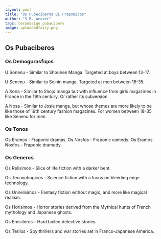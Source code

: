 ```yaml
---
layout: post
title: "Os Pubeciberos Di Fraponicos"
author: "S.R. Weaver"
tags: besonasige pubacibere
image: uploadedfairy.png
---
```

## Os Pubaciberos 

### Os Demogurasfiqos
U Sonenu - Similar to Shounen Manga. Targeted at boys between 13-17. 

U Senenu - Similar to Seinin manga. Targeted at men between 18-35. 

A Xona - Similar to Shojo manga but with influence from girls magazines in France in the 19th century. Or rather its subversion. 

A Nosa - Similar to Josie manga, but whose themes are more likely to be like those of 19th century fashion magazines. For women between 18-35 like Senenu for men. 

### Os Tonos
Os Eramos - Fraponic dramas.
Os Nosfos - Fraponic comedy.
Os Eramos Nosfos - Fraponic dramedy. 

### Os Generos
Os Relisimos - Slice of life fiction with a darker bent. 

Os Teconohogicos - Science fiction with a focus on bleeding edge technology. 

Os Unirelisimos - Fantasy fiction without magic, and more like magical realism. 

Os Horisimos - Horror stories derived from the Mythical hunts of French mythology and Japanese ghosts. 

Os Emisiteros - Hard boiled detective stories. 

Os Terilos - Spy thrillers and war stories set in Franco-Japanese America.

